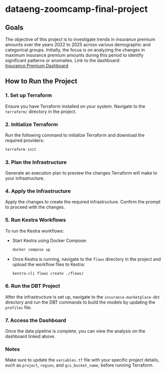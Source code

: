 # dataeng-zoomcamp-final-project

## Goals

The objective of this project is to investigate trends in insurance premium amounts over the years 2022 to 2025 across various demographic and categorical groups. Initially, the focus is on analyzing the changes in maximum insurance premium amounts during this period to identify significant patterns or anomalies.
Link to the dashboard:  
[Insurance Premium Dashboard](https://lookerstudio.google.com/reporting/5ef34b9e-ea05-4925-b5e8-c13f94593982)

## How to Run the Project

### 1. Set up Terraform  
Ensure you have Terraform installed on your system. Navigate to the `terraform/` directory in the project.

### 2. Initialize Terraform  
Run the following command to initialize Terraform and download the required providers:
```sh
terraform init
```

### 3. Plan the Infrastructure  
Generate an execution plan to preview the changes Terraform will make to your infrastructure.

### 4. Apply the Infrastructure  
Apply the changes to create the required infrastructure. Confirm the prompt to proceed with the changes.

### 5. Run Kestra Workflows  
To run the Kestra workflows:

- Start Kestra using Docker Compose:
    ```sh
    docker compose up
    ```

- Once Kestra is running, navigate to the `flows` directory in the project and upload the workflow files to Kestra:
    ```sh
    kestra-cli flows create ./flows/
    ```

### 6. Run the DBT Project  
After the infrastructure is set up, navigate to the `insurance-marketplace-dbt` directory and run the DBT commands to build the models by updating the `profiles` file.

### 7. Access the Dashboard  
Once the data pipeline is complete, you can view the analysis on the dashboard linked above.

### Notes  
Make sure to update the `variables.tf` file with your specific project details, such as `project`, `region`, and `gcs_bucket_name`, before running Terraform.


